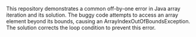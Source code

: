 This repository demonstrates a common off-by-one error in Java array iteration and its solution. The buggy code attempts to access an array element beyond its bounds, causing an ArrayIndexOutOfBoundsException. The solution corrects the loop condition to prevent this error.